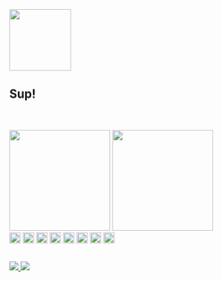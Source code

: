 
<div style="display: inline-block;">
  <img align="left" height="110em" src="https://cdn.discordapp.com/attachments/870177767881338923/889246708268167268/guilherme_ramos.png"/>
</div>

## Sup!

<div><br/><br/>
  <img height="180em" src="https://github-readme-stats.vercel.app/api?username=pogramos&show_icons=true&theme=darcula&include_all_commits=true&count_private=true" />
  <img height="180em" src="https://github-readme-stats.vercel.app/api/top-langs/?username=pogramos&layout=compact&langs_count=7&theme=darcula" />
</div>
<div>
  <img height="20em" alt="pog-swift" src="https://cdn.jsdelivr.net/gh/devicons/devicon/icons/swift/swift-original.svg" />
  <img height="20em" alt="pog-objc" src="https://cdn.jsdelivr.net/gh/devicons/devicon/icons/objectivec/objectivec-plain.svg" />
  <img height="20em" alt="pog-js" src="https://cdn.jsdelivr.net/gh/devicons/devicon/icons/javascript/javascript-original.svg" />
  <img height="20em" alt="pog-html5" src="https://cdn.jsdelivr.net/gh/devicons/devicon/icons/html5/html5-original.svg" />
  <img height="20em" alt="pog-css3" src="https://cdn.jsdelivr.net/gh/devicons/devicon/icons/css3/css3-original.svg" />
  <img height="20em" alt="pog-ruby" src="https://cdn.jsdelivr.net/gh/devicons/devicon/icons/ruby/ruby-original.svg" />
  <img height="20em" alt="pog-bash" src="https://cdn.jsdelivr.net/gh/devicons/devicon/icons/bash/bash-plain.svg" />
  <img height="20em" alt="pog-python" src="https://cdn.jsdelivr.net/gh/devicons/devicon/icons/python/python-plain.svg" />
</div>

##

<div>
  <a href="mailto:contatopogrmaos@gmail.com">
    <img src="https://img.shields.io/badge/_-contato-white?style=flat&logo=gmail">
  </a>
  <a href="https://www.linkedin.com/in/guilhermehor/">
    <img src="https://img.shields.io/badge/_-linkedin-blue?style=flat&logo=linkedin">
  </a>
</div>
